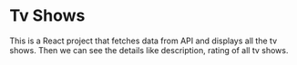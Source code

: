 # Tv Shows

This is a React project that fetches data from API and displays all the tv shows.
Then we can see the details like description, rating of all tv shows.
